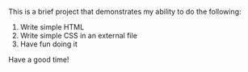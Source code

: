 This is a brief project that demonstrates my ability to do the following:
1. Write simple HTML
2. Write simple CSS in an external file
3. Have fun doing it

Have a good time!
